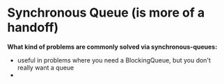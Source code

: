 # Synchronous Queue (is more of a handoff)

**What kind of problems are commonly solved via synchronous-queues:**

- useful in problems where you need a BlockingQueue, but you don't really want a queue
- 

